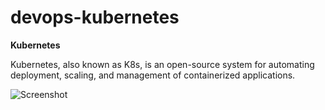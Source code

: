 # devops-kubernetes
<b>Kubernetes</b>

Kubernetes, also known as K8s, is an open-source system for automating deployment, scaling, and management of containerized applications.

![Screenshot](Architecture.png)

